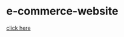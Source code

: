 # e-commerce-website
[click here](https://www.figma.com/file/KR9HbJoC4s9Ee2Y1uwdZkD/Untitled?type=design&t=wsPOyuYbMOBxIM3n-6)
